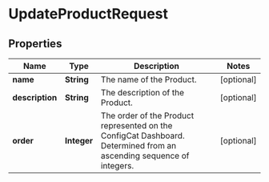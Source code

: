 

# UpdateProductRequest


## Properties

| Name | Type | Description | Notes |
|------------ | ------------- | ------------- | -------------|
|**name** | **String** | The name of the Product. |  [optional] |
|**description** | **String** | The description of the Product. |  [optional] |
|**order** | **Integer** | The order of the Product represented on the ConfigCat Dashboard. Determined from an ascending sequence of integers. |  [optional] |



